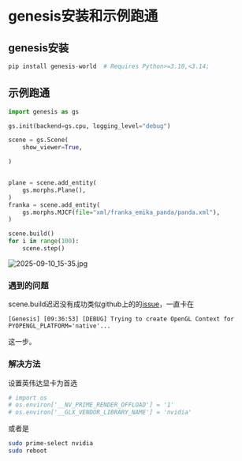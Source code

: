 # genesis安装和示例跑通

## genesis安装

```python
pip install genesis-world  # Requires Python>=3.10,<3.14;
```

## 示例跑通

```python
import genesis as gs

gs.init(backend=gs.cpu, logging_level="debug")

scene = gs.Scene(
    show_viewer=True,

)


plane = scene.add_entity(
    gs.morphs.Plane(),
)
franka = scene.add_entity(
    gs.morphs.MJCF(file="xml/franka_emika_panda/panda.xml"),
)

scene.build()
for i in range(100):
    scene.step()
```

![2025-09-10_15-35.jpg](https://cdn.jsdelivr.net/gh/zilong-ding/note-gen-image-sync@main/700dce0f-5ccd-4449-976a-0df2390c1f34.jpeg)

### 遇到的问题

scene.build迟迟没有成功类似github上的的[issue](https://github.com/Genesis-Embodied-AI/Genesis/issues/1533)，一直卡在

```
[Genesis] [09:36:53] [DEBUG] Trying to create OpenGL Context for PYOPENGL_PLATFORM='native'...
```

这一步。

### 解决方法

设置英伟达显卡为首选

```python
# import os
# os.environ['__NV_PRIME_RENDER_OFFLOAD'] = '1'
# os.environ['__GLX_VENDOR_LIBRARY_NAME'] = 'nvidia'
```

或者是

```bash
sudo prime-select nvidia
sudo reboot
```
